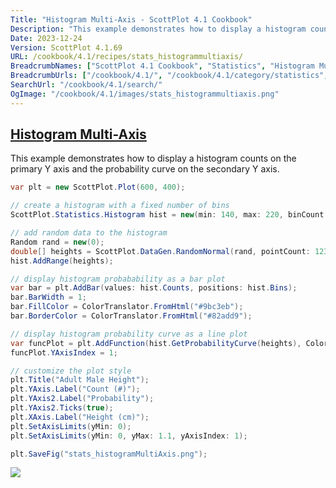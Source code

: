 ```yaml
---
Title: "Histogram Multi-Axis - ScottPlot 4.1 Cookbook"
Description: "This example demonstrates how to display a histogram counts on the primary Y axis and the probability curve on the secondary Y axis."
Date: 2023-12-24
Version: ScottPlot 4.1.69
URL: /cookbook/4.1/recipes/stats_histogrammultiaxis/
BreadcrumbNames: ["ScottPlot 4.1 Cookbook", "Statistics", "Histogram Multi-Axis"]
BreadcrumbUrls: ["/cookbook/4.1/", "/cookbook/4.1/category/statistics", "/cookbook/4.1/recipes/stats_histogrammultiaxis/"]
SearchUrl: "/cookbook/4.1/search/"
OgImage: "/cookbook/4.1/images/stats_histogrammultiaxis.png"
---
```


<h2><a id='histogram-multi-axis' href='/cookbook/4.1/recipes/stats_histogrammultiaxis/'>Histogram Multi-Axis</a></h2>

This example demonstrates how to display a histogram counts on the primary Y axis and the probability curve on the secondary Y axis.

```cs
var plt = new ScottPlot.Plot(600, 400);

// create a histogram with a fixed number of bins
ScottPlot.Statistics.Histogram hist = new(min: 140, max: 220, binCount: 100);

// add random data to the histogram
Random rand = new(0);
double[] heights = ScottPlot.DataGen.RandomNormal(rand, pointCount: 1234, mean: 178.4, stdDev: 7.6);
hist.AddRange(heights);

// display histogram probabability as a bar plot
var bar = plt.AddBar(values: hist.Counts, positions: hist.Bins);
bar.BarWidth = 1;
bar.FillColor = ColorTranslator.FromHtml("#9bc3eb");
bar.BorderColor = ColorTranslator.FromHtml("#82add9");

// display histogram probability curve as a line plot
var funcPlot = plt.AddFunction(hist.GetProbabilityCurve(heights), Color.Black, 2, LineStyle.Dash);
funcPlot.YAxisIndex = 1;

// customize the plot style
plt.Title("Adult Male Height");
plt.YAxis.Label("Count (#)");
plt.YAxis2.Label("Probability");
plt.YAxis2.Ticks(true);
plt.XAxis.Label("Height (cm)");
plt.SetAxisLimits(yMin: 0);
plt.SetAxisLimits(yMin: 0, yMax: 1.1, yAxisIndex: 1);

plt.SaveFig("stats_histogramMultiAxis.png");
```

<img src='../../images/stats_histogrammultiaxis.png' class='d-block mx-auto my-5' />


